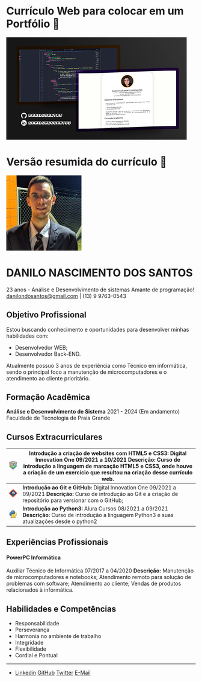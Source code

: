 # Currículo Web para colocar em um Portfólio :notebook_with_decorative_cover:

![resume](img/thumbnail.jpg)

# Versão resumida do currículo :scroll:



<img src="img/foto.jpg" alt="Selfie de Danilo"  />

# DANILO NASCIMENTO DOS SANTOS

23 anos - Análise e Desenvolvimento de sistemas
Amante de programação!
danilondosantos@gmail.com | (13) 9 9763-0543

## Objetivo Profissional

Estou buscando conhecimento e oportunidades para desenvolver minhas habilidades com:

* Desenvolvedor WEB;
* Desenvolvedor Back-END.

Atualmente possuo 3 anos de experiência como Técnico em informática, sendo o principal foco a manutenção de microcomputadores e o atendimento ao cliente prioritário.

## Formação Acadêmica

**Análise e Desenvolvimento de Sistema**
2021 - 2024 (Em andamento)
Faculdade de Tecnologia de Praia Grande

## Cursos Extracurriculares

| ![html5css3](/img/imggithub/htmlcss.png)   | Introdução a criação de websites com HTML5 e CSS3: Digital Innovation One 09/2021 a 10/2021 Descrição: Curso de introdução a linguagem de marcação HTML5 e CSS3, onde houve a criação de um exercício que resultou na criação desse currículo web. |
| ------------------------------------------ | ------------------------------------------------------------ |
| ![html5css3](/img/imggithub/gitgithub.png) | **Introdução ao Git e GitHub:** Digital Innovation One 09/2021 a 09/2021 **Descrição:** Curso de introdução ao Git e a criação de repositório para versionar com o GitHub; |
| ![html5css3](/img/imggithub/python.png)    | **Introdução ao Python3:** Alura Cursos 08/2021 a 09/2021 **Descrição:** Curso de introdução a linguagem Python3 e suas atualizações desde o python2 |

## Experiências Profissionais

#### PowerPC Informática

Auxiliar Técnico de Informática
07/2017 a 04/2020
**Descrição:** Manutenção de microcomputadores e notebooks; Atendimento remoto para solução de problemas com software; Atendimento ao cliente; Vendas de produtos relacionados à informática.

## Habilidades e Competências

- Responsabilidade
- Perseverança
- Harmonia no ambiente de trabalho
- Integridade
- Flexibilidade
- Cordial e Pontual

------

- [Linkedin](https://www.linkedin.com/in/danilondosantos)	[GitHub](https://www.github.com/danilusantos)	[Twitter](https://www.twitter.com/danilunsantos)	[E-Mail](danilondosantos@gmail.com)